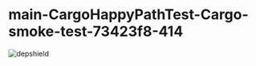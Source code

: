 # main-CargoHappyPathTest-Cargo-smoke-test-73423f8-414

![depshield](https://depshield.sonatype.org/badges/depshield-prod/main-CargoHappyPathTest-Cargo-smoke-test-73423f8-414/depshield.svg)